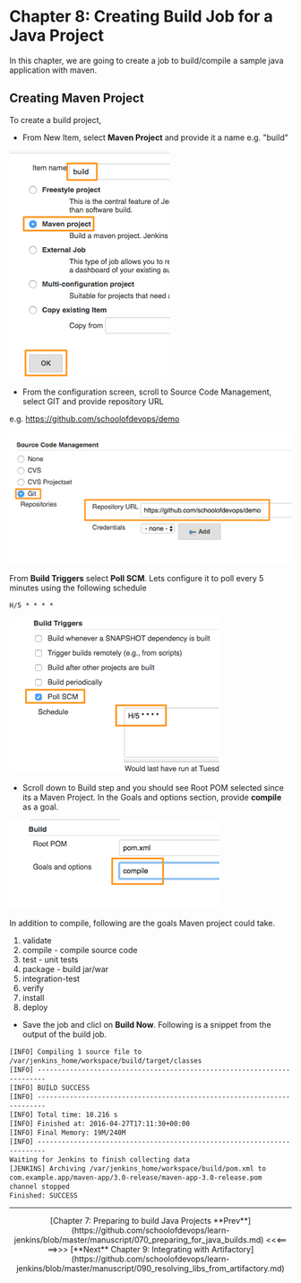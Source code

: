 # Chapter 8: Creating  Build Job for a Java Project

In this chapter, we are going to create a job to build/compile a sample java application with maven.

## Creating Maven Project

To create a build project,
* From New Item, select **Maven Project** and provide it a name e.g. "build"

![Maven Project](images/chap8/maven_proj.png)

* From the configuration screen, scroll to Source Code Management, select GIT and provide repository URL

e.g. https://github.com/schoolofdevops/demo

![GIT SCM](images/chap8/scm_git.png)

From **Build Triggers** select **Poll SCM**. Lets configure it to poll every 5 minutes using the following schedule

```
H/5 * * * *

```
![Poll SCM](images/chap8/poll_scm.png)


* Scroll down to Build step and you should see Root POM selected since its a Maven Project. In the Goals and options section, provide **compile** as a goal.

![Poll SCM](images/chap8/goal_compile.png)

In addition to compile, following are the goals Maven project could take.

1. validate
1. compile - compile source code
1. test - unit tests
1. package - build jar/war
1. integration-test
1. verify
1. install
1. deploy


* Save the job and clicl on **Build Now**.  Following is a snippet from the output of the build job.



```
[INFO] Compiling 1 source file to /var/jenkins_home/workspace/build/target/classes
[INFO] ------------------------------------------------------------------------
[INFO] BUILD SUCCESS
[INFO] ------------------------------------------------------------------------
[INFO] Total time: 10.216 s
[INFO] Finished at: 2016-04-27T17:11:30+00:00
[INFO] Final Memory: 19M/240M
[INFO] ------------------------------------------------------------------------
Waiting for Jenkins to finish collecting data
[JENKINS] Archiving /var/jenkins_home/workspace/build/pom.xml to com.example.app/maven-app/3.0-release/maven-app-3.0-release.pom
channel stopped
Finished: SUCCESS

```

----
<center>[Chapter 7: Preparing to build Java  Projects **Prev**](https://github.com/schoolofdevops/learn-jenkins/blob/master/manuscript/070_preparing_for_java_builds.md) <<<==

<center>==>>> [**Next** Chapter 9: Integrating with Artifactory](https://github.com/schoolofdevops/learn-jenkins/blob/master/manuscript/090_resolving_libs_from_artifactory.md)
